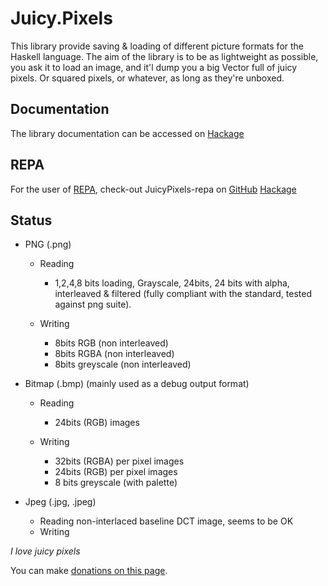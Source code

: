 Juicy.Pixels
============

This library provide saving & loading of different picture formats for the
Haskell language. The aim of the library is to be as lightweight as possible,
you ask it to load an image, and it'l dump you a big Vector full of juicy
pixels. Or squared pixels, or whatever, as long as they're unboxed.

Documentation
-------------
The library documentation can be accessed on [Hackage](http://hackage.haskell.org/package/JuicyPixels)

REPA
----
For the user of
[REPA](http://www.haskell.org/haskellwiki/Numeric_Haskell:_A_Repa_Tutorial),
check-out JuicyPixels-repa on
[GitHub](https://github.com/TomMD/JuicyPixels-repa)
[Hackage](http://hackage.haskell.org/package/JuicyPixels-repa)

Status
------

 - PNG    (.png) 
    * Reading 
        - 1,2,4,8 bits loading, Grayscale, 24bits, 24 bits with alpha,
          interleaved & filtered (fully compliant with the standard,
          tested against png suite).

    * Writing
        - 8bits RGB (non interleaved)
        - 8bits RGBA (non interleaved)
        - 8bits greyscale (non interleaved)

 - Bitmap (.bmp) (mainly used as a debug output format)
    * Reading
        - 24bits (RGB) images

    * Writing
        - 32bits (RGBA) per pixel images
        - 24bits (RGB) per pixel images
        - 8 bits greyscale (with palette)

 - Jpeg   (.jpg, .jpeg) 
    * Reading non-interlaced baseline DCT image, seems to be OK
    * Writing

_I love juicy pixels_

You can make [donations on this page](http://twinside.github.com/Juicy.Pixels/).

